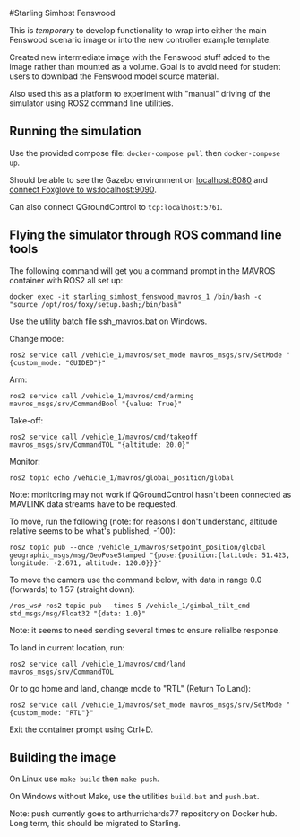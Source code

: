 #Starling Simhost Fenswood

This is _temporary_ to develop functionality to wrap into either the main Fenswood scenario image or into the new controller example template.

Created new intermediate image with the Fenswood stuff added to the image rather than mounted as a volume.  Goal is to avoid need for student users to download the Fenswood model source material.

Also used this as a platform to experiment with "manual" driving of the simulator using ROS2 command line utilities.

## Running the simulation

Use the provided compose file: `docker-compose pull` then `docker-compose up`.

Should be able to see the Gazebo environment on [localhost:8080](http://localhost:8080) and [connect Foxglove to ws:localhost:9090](https://studio.foxglove.dev/?ds=rosbridge-websocket&ds.url=ws%3A%2F%2Flocalhost%3A9090).

Can also connect QGroundControl to `tcp:localhost:5761`.

## Flying the simulator through ROS command line tools

The following command will get you a command prompt in the MAVROS container with ROS2 all set up:
```
docker exec -it starling_simhost_fenswood_mavros_1 /bin/bash -c "source /opt/ros/foxy/setup.bash;/bin/bash"
```
Use the utility batch file ssh_mavros.bat on Windows.

Change mode:
```
ros2 service call /vehicle_1/mavros/set_mode mavros_msgs/srv/SetMode "{custom_mode: "GUIDED"}"
```
Arm:
```
ros2 service call /vehicle_1/mavros/cmd/arming mavros_msgs/srv/CommandBool "{value: True}"
```
Take-off:
```
ros2 service call /vehicle_1/mavros/cmd/takeoff mavros_msgs/srv/CommandTOL "{altitude: 20.0}"
```
Monitor:
```
ros2 topic echo /vehicle_1/mavros/global_position/global
```
Note: monitoring may not work if QGroundControl hasn't been connected as MAVLINK data streams have to be requested.

To move, run the following (note: for reasons I don't understand, altitude relative seems to be what's published, -100):
```
ros2 topic pub --once /vehicle_1/mavros/setpoint_position/global geographic_msgs/msg/GeoPoseStamped "{pose:{position:{latitude: 51.423, longitude: -2.671, altitude: 120.0}}}"
```
To move the camera use the command below, with data in range 0.0 (forwards) to 1.57 (straight down):
```
/ros_ws# ros2 topic pub --times 5 /vehicle_1/gimbal_tilt_cmd std_msgs/msg/Float32 "{data: 1.0}"
```
Note: it seems to need sending several times to ensure relialbe response.

To land in current location, run:
```
ros2 service call /vehicle_1/mavros/cmd/land mavros_msgs/srv/CommandTOL
```
Or to go home and land, change mode to "RTL" (Return To Land):
```
ros2 service call /vehicle_1/mavros/set_mode mavros_msgs/srv/SetMode "{custom_mode: "RTL"}"
```
Exit the container prompt using Ctrl+D.

## Building the image

On Linux use `make build` then `make push`.

On Windows without Make, use the utilities `build.bat` and `push.bat`.

Note: push currently goes to arthurrichards77 repository on Docker hub.  Long term, this should be migrated to Starling.
